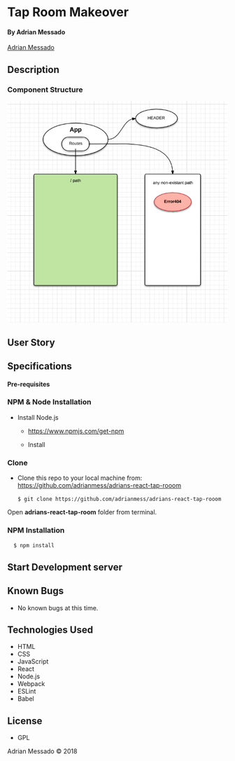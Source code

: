 # Tap Room Makeover



#### By Adrian Messado
[Adrian Messado](https://github.com/adrianmess)

## Description

### Component Structure

<img src="./src/assets/img/1st-draft-diagram.png">

## User Story


## Specifications


#### Pre-requisites

### NPM & Node Installation
* Install Node.js
  * https://www.npmjs.com/get-npm


  * Install
### Clone
  * Clone this repo to your local machine from: https://github.com/adrianmess/adrians-react-tap-rooom

        $ git clone https://github.com/adrianmess/adrians-react-tap-rooom

Open **adrians-react-tap-room** folder from terminal.


### NPM Installation
      $ npm install

## Start Development server


## Known Bugs
  * No known bugs at this time.


## Technologies Used

* HTML
* CSS
* JavaScript
* React
* Node.js
* Webpack
* ESLint
* Babel

## License

* GPL

Adrian Messado © 2018
